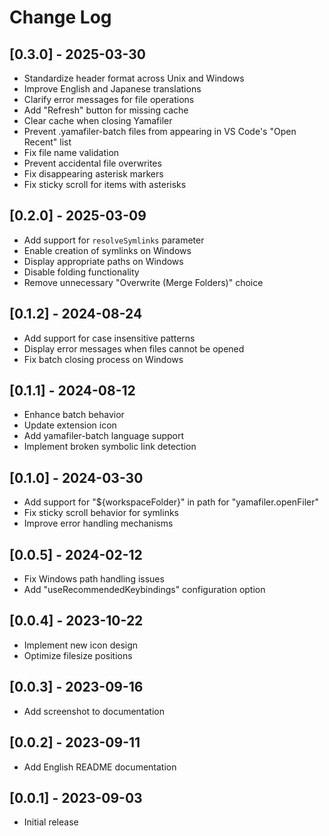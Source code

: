 # Change Log

## [0.3.0] - 2025-03-30

- Standardize header format across Unix and Windows
- Improve English and Japanese translations
- Clarify error messages for file operations
- Add "Refresh" button for missing cache
- Clear cache when closing Yamafiler
- Prevent .yamafiler-batch files from appearing in VS Code's "Open Recent" list
- Fix file name validation
- Prevent accidental file overwrites
- Fix disappearing asterisk markers
- Fix sticky scroll for items with asterisks

## [0.2.0] - 2025-03-09

- Add support for `resolveSymlinks` parameter
- Enable creation of symlinks on Windows
- Display appropriate paths on Windows
- Disable folding functionality
- Remove unnecessary "Overwrite (Merge Folders)" choice

## [0.1.2] - 2024-08-24

- Add support for case insensitive patterns
- Display error messages when files cannot be opened
- Fix batch closing process on Windows

## [0.1.1] - 2024-08-12

- Enhance batch behavior
- Update extension icon
- Add yamafiler-batch language support
- Implement broken symbolic link detection

## [0.1.0] - 2024-03-30

- Add support for "${workspaceFolder}" in path for "yamafiler.openFiler"
- Fix sticky scroll behavior for symlinks
- Improve error handling mechanisms

## [0.0.5] - 2024-02-12

- Fix Windows path handling issues
- Add "useRecommendedKeybindings" configuration option

## [0.0.4] - 2023-10-22

- Implement new icon design
- Optimize filesize positions

## [0.0.3] - 2023-09-16

- Add screenshot to documentation

## [0.0.2] - 2023-09-11

- Add English README documentation

## [0.0.1] - 2023-09-03

- Initial release

